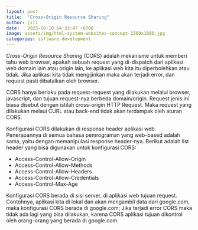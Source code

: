 ```yaml
---
layout: post
title:  "Cross-Origin Resource Sharing"
author: jill
date:   2023-10-10 14:33:47 +0700
image: assets/img/html-system-websites-concept-1500x1000.jpg
categories: software development
---
```

*Cross-Origin Resource Sharing* (CORS) adalah mekanisme untuk memberi tahu web browser, apakah 
sebuah request yang di-dispatch dari aplikasi web domain lain atau origin lain, ke aplikasi web kita 
itu diperbolehkan atau tidak. Jika aplikasi kita tidak mengijinkan maka akan terjadi error, dan request 
pasti dibatalkan oleh browser.

CORS hanya berlaku pada request-request yang dilakukan melalui browser, javascript, dan tujuan 
request-nya berbeda domain/origin. Request jenis ini biasa disebut dengan istilah cross-origin 
HTTP Request. Maka request yang dilakukan melaui CURL atau back-end tidak akan terdampak oleh 
aturan CORS. 

Konfigurasi CORS dilakukan di response header aplikasi web. Penerapannya di semua bahasa pemrograman 
yang web-based adalah sama, yaitu dengan memanipulasi response header-nya. Berikut adalah list header 
yang bisa digunakan untuk konfigurasi CORS:
  - Access-Control-Allow-Origin
  - Access-Control-Allow-Methods
  - Access-Control-Allow-Headers
  - Access-Control-Allow-Credentials
  - Access-Control-Max-Age

Konfigurasi CORS berada di sisi server, di aplikasi web tujuan request. Contohnya, aplikasi kita di lokal 
dan akan mengambil data dari google.com, maka konfigurasi CORS berada di google.com; Jika terjadi error 
CORS maka tidak ada lagi yang bisa dilakukan, karena CORS aplikasi tujuan dikontrol oleh orang-orang yang 
berada di google.com.

